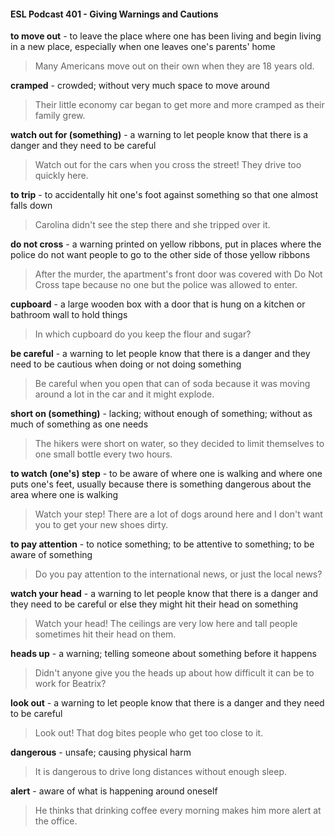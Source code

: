 #### ESL Podcast 401 - Giving Warnings and Cautions

**to move out** - to leave the place where one has been living and begin living in a
new place, especially when one leaves one's parents' home

> Many Americans move out on their own when they are 18 years old.

**cramped** - crowded; without very much space to move around

> Their little economy car began to get more and more cramped as their family
grew.

**watch out for (something)** - a warning to let people know that there is a danger
and they need to be careful

> Watch out for the cars when you cross the street! They drive too quickly here.

**to trip** - to accidentally hit one's foot against something so that one almost falls
down

> Carolina didn't see the step there and she tripped over it.

**do not cross** - a warning printed on yellow ribbons, put in places where the
police do not want people to go to the other side of those yellow ribbons

> After the murder, the apartment's front door was covered with Do Not Cross
tape because no one but the police was allowed to enter.

**cupboard** - a large wooden box with a door that is hung on a kitchen or
bathroom wall to hold things

> In which cupboard do you keep the flour and sugar?

**be careful** - a warning to let people know that there is a danger and they need to
be cautious when doing or not doing something

> Be careful when you open that can of soda because it was moving around a lot
in the car and it might explode.

**short on (something)** - lacking; without enough of something; without as much
of something as one needs

> The hikers were short on water, so they decided to limit themselves to one
small bottle every two hours.

**to watch (one's) step** - to be aware of where one is walking and where one
puts one's feet, usually because there is something dangerous about the area
where one is walking

> Watch your step! There are a lot of dogs around here and I don't want you to
get your new shoes dirty.

**to pay attention** - to notice something; to be attentive to something; to be aware
of something

> Do you pay attention to the international news, or just the local news?

**watch your head** - a warning to let people know that there is a danger and they
need to be careful or else they might hit their head on something

> Watch your head! The ceilings are very low here and tall people sometimes hit
their head on them.

**heads up** - a warning; telling someone about something before it happens

> Didn't anyone give you the heads up about how difficult it can be to work for
Beatrix?

**look out** - a warning to let people know that there is a danger and they need to
be careful

> Look out! That dog bites people who get too close to it.

**dangerous** - unsafe; causing physical harm

> It is dangerous to drive long distances without enough sleep.

**alert** - aware of what is happening around oneself

> He thinks that drinking coffee every morning makes him more alert at the office.

